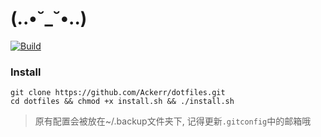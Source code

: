 # (..•˘_˘•..)

[![Build](https://travis-ci.org/zzzzzzmj/Goblin.svg?branch=master)](https://travis-ci.org/zzzzzzmj/Goblin)

### Install
```
git clone https://github.com/Ackerr/dotfiles.git
cd dotfiles && chmod +x install.sh && ./install.sh
```
> 原有配置会被放在~/.backup文件夹下, 记得更新`.gitconfig`中的邮箱哦
